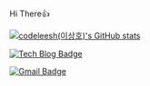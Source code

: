 Hi There👍

[![codeleesh(이상호)'s GitHub stats](https://github-readme-stats.vercel.app/api?username=codeleesh)](https://github.com/anuraghazra/github-readme-stats)

[![Tech Blog Badge](http://img.shields.io/badge/-Tech%20blog-black?style=flat-square&logo=github&link=https://lovethefeel.tistory.com/)](https://lovethefeel.tistory.com/)
	
[![Gmail Badge](https://img.shields.io/badge/Gmail-d14836?style=flat-square&logo=Gmail&logoColor=white&link=mailto:lovethefeel@gmail.com)](mailto:lovethefeel@gmail.com)
	
